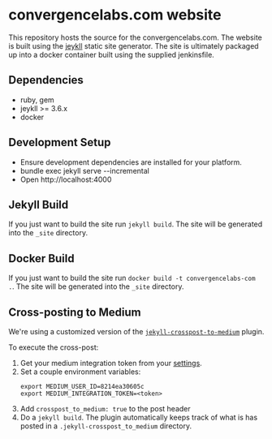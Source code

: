 # convergencelabs.com website
This repository hosts the source for the convergencelabs.com. The website is built using the [jeykll](https://jekyllrb.com/) static site generator. The site is ultimately packaged up into a docker container built using the supplied jenkinsfile.

## Dependencies

 * ruby, gem
 * jeykll >= 3.6.x
 * docker

## Development Setup

 * Ensure development dependencies are installed for your platform.
 * bundle exec jekyll serve --incremental
 * Open http://localhost:4000

## Jekyll Build
If you just want to build the site run `jekyll build`. The site will be generated into the `_site` directory.

## Docker Build
If you just want to build the site run `docker build -t convergencelabs-com .`. The site will be generated into the `_site` directory.

## Cross-posting to Medium 
We're using a customized version of the [`jekyll-crosspost-to-medium`](https://github.com/aarongustafson/jekyll-crosspost-to-medium) plugin.

To execute the cross-post:
1. Get your medium integration token from your [settings](https://medium.com/me/settings).
1. Set a couple environment variables:
   ```
   export MEDIUM_USER_ID=8214ea30605c
   export MEDIUM_INTEGRATION_TOKEN=<token>
   ```
1. Add `crosspost_to_medium: true` to the post header
1. Do a `jekyll build`. The plugin automatically keeps track of what is has posted in a `.jekyll-crosspost_to_medium` directory.

